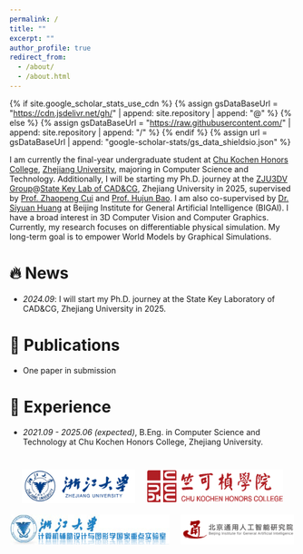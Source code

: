 ```yaml
---
permalink: /
title: ""
excerpt: ""
author_profile: true
redirect_from: 
  - /about/
  - /about.html
---
```


{% if site.google_scholar_stats_use_cdn %}
{% assign gsDataBaseUrl = "https://cdn.jsdelivr.net/gh/" | append: site.repository | append: "@" %}
{% else %}
{% assign gsDataBaseUrl = "https://raw.githubusercontent.com/" | append: site.repository | append: "/" %}
{% endif %}
{% assign url = gsDataBaseUrl | append: "google-scholar-stats/gs_data_shieldsio.json" %}

<span class='anchor' id='about-me'></span>

I am currently the final-year undergraduate student at <a href='http://ckc.zju.edu.cn/ckcen/'>Chu Kochen Honors College</a>, <a href='https://www.zju.edu.cn/english/'>Zhejiang University</a>, majoring in Computer Science and Technology. Additionally, I will be starting my Ph.D. journey at the <a href='https://github.com/zju3dv'>ZJU3DV Group</a>@<a href='http://www.cad.zju.edu.cn/'>State Key Lab of CAD&CG</a>, Zhejiang University in 2025, supervised by <a href='https://zhpcui.github.io/'>Prof. Zhaopeng Cui</a> and <a href='http://www.cad.zju.edu.cn/home/bao/'>Prof. Hujun Bao</a>. I am also co-supervised by <a href='https://siyuanhuang.com/'>Dr. Siyuan Huang</a> at Beijing Institute for General Artificial Intelligence (BIGAI). I have a broad interest in 3D Computer Vision and Computer Graphics. Currently, my research focuses on differentiable physical simulation. My long-term goal is to empower World Models by Graphical Simulations.



# 🔥 News
- *2024.09*: I will start my Ph.D. journey at the State Key Laboratory of CAD&CG, Zhejiang University in 2025.
<!-- - *2022.02*: &nbsp;🎉🎉 Lorem ipsum dolor sit amet, consectetur adipiscing elit. Vivamus ornare aliquet ipsum, ac tempus justo dapibus sit amet.  -->

# 📝 Publications 
- One paper in submission

<!-- <div class='paper-box'><div class='paper-box-image'><div><div class="badge">CVPR 2016</div><img src='images/500x300.png' alt="sym" width="100%"></div></div>
<div class='paper-box-text' markdown="1">

[Deep Residual Learning for Image Recognition](https://openaccess.thecvf.com/content_cvpr_2016/papers/He_Deep_Residual_Learning_CVPR_2016_paper.pdf)

**Kaiming He**, Xiangyu Zhang, Shaoqing Ren, Jian Sun

[**Project**](https://scholar.google.com/citations?view_op=view_citation&hl=zh-CN&user=DhtAFkwAAAAJ&citation_for_view=DhtAFkwAAAAJ:ALROH1vI_8AC) <strong><span class='show_paper_citations' data='DhtAFkwAAAAJ:ALROH1vI_8AC'></span></strong>
- Lorem ipsum dolor sit amet, consectetur adipiscing elit. Vivamus ornare aliquet ipsum, ac tempus justo dapibus sit amet. 
</div>
</div>

- [Lorem ipsum dolor sit amet, consectetur adipiscing elit. Vivamus ornare aliquet ipsum, ac tempus justo dapibus sit amet](https://github.com), A, B, C, **CVPR 2020** -->

<!-- # 🎖 Honors and Awards
- *2021.10* Lorem ipsum dolor sit amet, consectetur adipiscing elit. Vivamus ornare aliquet ipsum, ac tempus justo dapibus sit amet. 
- *2021.09* Lorem ipsum dolor sit amet, consectetur adipiscing elit. Vivamus ornare aliquet ipsum, ac tempus justo dapibus sit amet.  -->

# 📖 Experience
- *2021.09 - 2025.06 (expected)*, B.Eng. in Computer Science and Technology at Chu Kochen Honors College, Zhejiang University.

<div style="display: flex; justify-content: center; gap: 20px; flex-wrap: wrap; margin-top: 40px;">
    <img src="images/logo_zju.png" alt="Image 1" style="width: 200px; height: auto;">
    <img src="images/logo_ckc.png" alt="Image 2" style="width: 240px; height: auto;">
    <img src="images/logo_cad.jpg" alt="Image 3" style="width: 280px; height: auto;">
    <img src="images/logo_bigai.png" alt="Image 4" style="width: 200px; height: auto;">
</div>